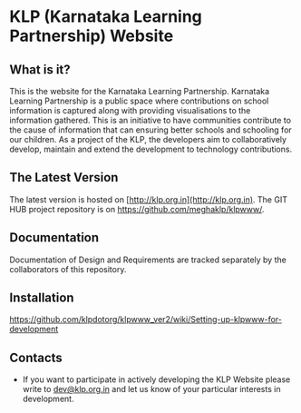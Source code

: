 # KLP (Karnataka Learning Partnership) Website

## What is it?
  
  This is the website for the Karnataka Learning Partnership.
  Karnataka Learning Partnership is a public space where 
  contributions on school information is captured along with 
  providing visualisations to the information gathered. 
  This is an initiative to have communities contribute to the 
  cause of information that can ensuring better schools and 
  schooling for our children. As a project of the KLP, the 
  developers aim to collaboratively develop, maintain and
  extend the development to technology contributions.


## The Latest Version
  
  The latest version is hosted on [http://klp.org.in](http://klp.org.in).
  The GIT HUB project repository is on https://github.com/meghaklp/klpwww/.

  
## Documentation
  
  Documentation of Design and Requirements are tracked separately
  by the collaborators of this repository.


## Installation

  https://github.com/klpdotorg/klpwww_ver2/wiki/Setting-up-klpwww-for-development 


## Contacts

  * If you want to participate in actively developing the KLP Website
    please write to dev@klp.org.in and let us know of your particular 
    interests in development.
